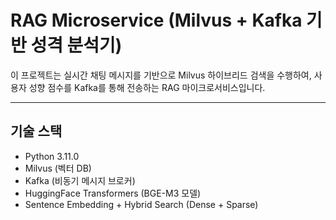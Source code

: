 # RAG Microservice (Milvus + Kafka 기반 성격 분석기)

이 프로젝트는 실시간 채팅 메시지를 기반으로 Milvus 하이브리드 검색을 수행하여, 사용자 성향 점수를 Kafka를 통해 전송하는 RAG 마이크로서비스입니다.

---

## 기술 스택

- Python 3.11.0
- Milvus (벡터 DB)
- Kafka (비동기 메시지 브로커)
- HuggingFace Transformers (BGE-M3 모델)
- Sentence Embedding + Hybrid Search (Dense + Sparse)
